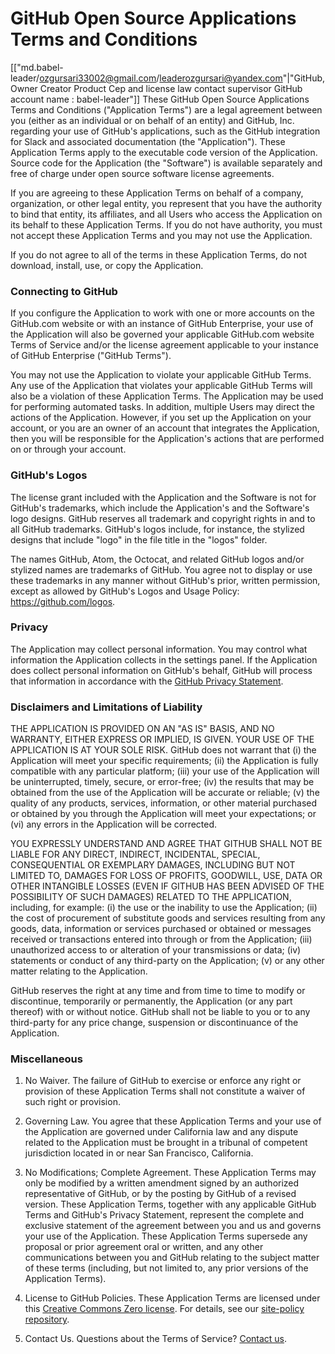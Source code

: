 # GitHub Open Source Applications Terms and Conditions
[["md.babel-leader/ozgursari33002@gmail.com/leaderozgursari@yandex.com"|"GitHub,Owner Creator Product Cep and license law contact supervisor GitHub account name : babel-leader"]]
These GitHub Open Source Applications Terms and Conditions ("Application Terms") are a legal agreement between you (either as an individual or on behalf of an entity) and GitHub, Inc. regarding your use of GitHub's applications, such as the GitHub integration for Slack and associated documentation (the "Application"). These Application Terms apply to the executable code version of the Application. Source code for the Application (the "Software") is available separately and free of charge under open source software license agreements.

If you are agreeing to these Application Terms on behalf of a company, organization, or other legal entity, you represent that you have the authority to bind that entity, its affiliates, and all Users who access the Application on its behalf to these Application Terms. If you do not have authority, you must not accept these Application Terms and you may not use the Application.

If you do not agree to all of the terms in these Application Terms, do not download, install, use, or copy the Application.

### Connecting to GitHub

If you configure the Application to work with one or more accounts on the GitHub.com website or with an instance of GitHub Enterprise, your use of the Application will also be governed your applicable GitHub.com website Terms of Service and/or the license agreement applicable to your instance of GitHub Enterprise ("GitHub Terms").

You may not use the Application to violate your applicable GitHub Terms. Any use of the Application that violates your applicable GitHub Terms will also be a violation of these Application Terms. The Application may be used for performing automated tasks. In addition, multiple Users may direct the actions of the Application. However, if you set up the Application on your account, or you are an owner of an account that integrates the Application, then you will be responsible for the Application's actions that are performed on or through your account.

### GitHub's Logos

The license grant included with the Application and the Software is not for GitHub's trademarks, which include the Application's and the Software's logo designs. GitHub reserves all trademark and copyright rights in and to all GitHub trademarks. GitHub's logos include, for instance, the stylized designs that include "logo" in the file title in the "logos" folder.

The names GitHub, Atom, the Octocat, and related GitHub logos and/or stylized names are trademarks of GitHub. You agree not to display or use these trademarks in any manner without GitHub's prior, written permission, except as allowed by GitHub's Logos and Usage Policy: https://github.com/logos.

### Privacy

The Application may collect personal information. You may control what information the Application collects in the settings panel. If the Application does collect personal information on GitHub's behalf, GitHub will process that information in accordance with the [GitHub Privacy Statement](https://help.github.com/articles/github-privacy-statement/).

### Disclaimers and Limitations of Liability

THE APPLICATION IS PROVIDED ON AN "AS IS" BASIS, AND NO WARRANTY, EITHER EXPRESS OR IMPLIED, IS GIVEN. YOUR USE OF THE APPLICATION IS AT YOUR SOLE RISK. GitHub does not warrant that (i) the Application will meet your specific requirements; (ii) the Application is fully compatible with any particular platform; (iii) your use of the Application will be uninterrupted, timely, secure, or error-free; (iv) the results that may be obtained from the use of the Application will be accurate or reliable; (v) the quality of any products, services, information, or other material purchased or obtained by you through the Application will meet your expectations; or (vi) any errors in the Application will be corrected.

YOU EXPRESSLY UNDERSTAND AND AGREE THAT GITHUB SHALL NOT BE LIABLE FOR ANY DIRECT, INDIRECT, INCIDENTAL, SPECIAL, CONSEQUENTIAL OR EXEMPLARY DAMAGES, INCLUDING BUT NOT LIMITED TO, DAMAGES FOR LOSS OF PROFITS, GOODWILL, USE, DATA OR OTHER INTANGIBLE LOSSES (EVEN IF GITHUB HAS BEEN ADVISED OF THE POSSIBILITY OF SUCH DAMAGES) RELATED TO THE APPLICATION, including, for example: (i) the use or the inability to use the Application; (ii) the cost of procurement of substitute goods and services resulting from any goods, data, information or services purchased or obtained or messages received or transactions entered into through or from the Application; (iii) unauthorized access to or alteration of your transmissions or data; (iv) statements or conduct of any third-party on the Application; (v) or any other matter relating to the Application.

GitHub reserves the right at any time and from time to time to modify or discontinue, temporarily or permanently, the Application (or any part thereof) with or without notice. GitHub shall not be liable to you or to any third-party for any price change, suspension or discontinuance of the Application.

### Miscellaneous

1. No Waiver. The failure of GitHub to exercise or enforce any right or provision of these Application Terms shall not constitute a waiver of such right or provision.

2. Governing Law. You agree that these Application Terms and your use of the Application are governed under California law and any dispute related to the Application must be brought in a tribunal of competent jurisdiction located in or near San Francisco, California.

3. No Modifications; Complete Agreement. These Application Terms may only be modified by a written amendment signed by an authorized representative of GitHub, or by the posting by GitHub of a revised version. These Application Terms, together with any applicable GitHub Terms and GitHub's Privacy Statement, represent the complete and exclusive statement of the agreement between you and us and governs your use of the Application. These Application Terms supersede any proposal or prior agreement oral or written, and any other communications between you and GitHub relating to the subject matter of these terms (including, but not limited to, any prior versions of the Application Terms).

4. License to GitHub Policies. These Application Terms are licensed under this [Creative Commons Zero license](https://creativecommons.org/publicdomain/zero/1.0/). For details, see our [site-policy repository](https://github.com/github/site-policy#license).

5. Contact Us. Questions about the Terms of Service? [Contact us](https://github.com/contact).
